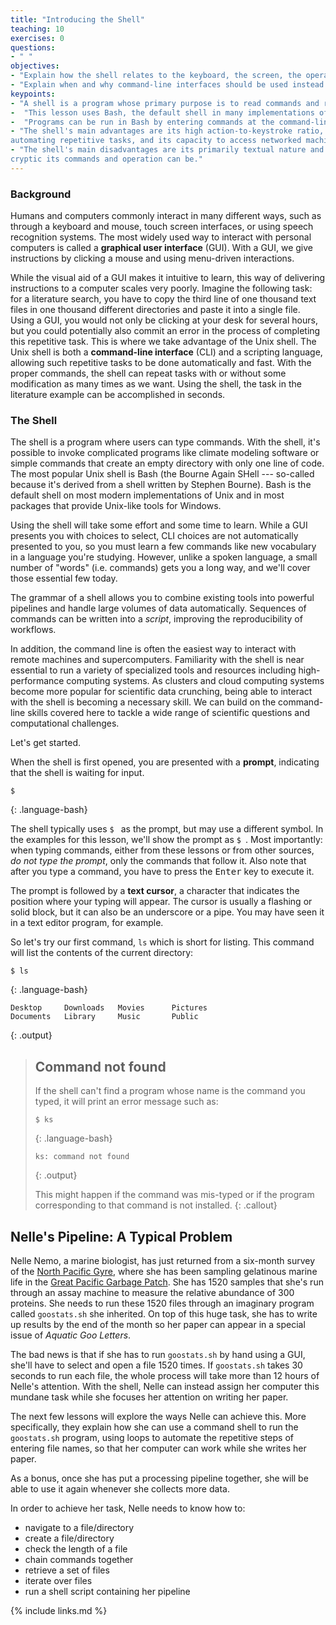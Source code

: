 ```yaml
---
title: "Introducing the Shell"
teaching: 10
exercises: 0
questions:
- " "
objectives:
- "Explain how the shell relates to the keyboard, the screen, the operating system, and users' programs."
- "Explain when and why command-line interfaces should be used instead of graphical interfaces."
keypoints:
- "A shell is a program whose primary purpose is to read commands and run other programs."
-  "This lesson uses Bash, the default shell in many implementations of Unix."
-  "Programs can be run in Bash by entering commands at the command-line prompt."
- "The shell's main advantages are its high action-to-keystroke ratio, its support for
automating repetitive tasks, and its capacity to access networked machines."
- "The shell's main disadvantages are its primarily textual nature and how
cryptic its commands and operation can be."
---
```

### Background

Humans and computers commonly interact in many different ways, such as through a keyboard and mouse,
touch screen interfaces, or using speech recognition systems.
The most widely used way to interact with personal computers is called a
**graphical user interface** (GUI).
With a GUI, we give instructions by clicking a mouse and using menu-driven interactions.

While the visual aid of a GUI makes it intuitive to learn,
this way of delivering instructions to a computer scales very poorly.
Imagine the following task:
for a literature search, you have to copy the third line of one thousand text files in one thousand
different directories and paste it into a single file.
Using a GUI, you would not only be clicking at your desk for several hours,
but you could potentially also commit an error in the process of completing this repetitive task.
This is where we take advantage of the Unix shell.
The Unix shell is both a **command-line interface** (CLI) and a scripting language,
allowing such repetitive tasks to be done automatically and fast.
With the proper commands, the shell can repeat tasks with or without some modification
as many times as we want.
Using the shell, the task in the literature example can be accomplished in seconds.


### The Shell


The shell is a program where users can type commands.
With the shell, it's possible to invoke complicated programs like climate modeling software
or simple commands that create an empty directory with only one line of code.
The most popular Unix shell is Bash (the Bourne Again SHell ---
so-called because it's derived from a shell written by Stephen Bourne).
Bash is the default shell on most modern implementations of Unix and in most packages that provide
Unix-like tools for Windows.

Using the shell will take some effort and some time to learn.
While a GUI presents you with choices to select, CLI choices are not automatically presented to you,
so you must learn a few commands like new vocabulary in a language you're studying.
However, unlike a spoken language, a small number of "words" (i.e. commands) gets you a long way,
and we'll cover those essential few today.

The grammar of a shell allows you to combine existing tools into powerful
pipelines and handle large volumes of data automatically. Sequences of
commands can be written into a *script*, improving the reproducibility of
workflows.

In addition, the command line is often the easiest way to interact with remote machines
and supercomputers.
Familiarity with the shell is near essential to run a variety of specialized tools and resources
including high-performance computing systems.
As clusters and cloud computing systems become more popular for scientific data crunching,
being able to interact with the shell is becoming a necessary skill.
We can build on the command-line skills covered here
to tackle a wide range of scientific questions and computational challenges.

Let's get started.

When the shell is first opened, you are presented with a **prompt**,
indicating that the shell is waiting for input.

~~~
$
~~~
{: .language-bash}

The shell typically uses `$ ` as the prompt, but may use a different symbol.
In the examples for this lesson, we'll show the prompt as `$ `.
Most importantly:
when typing commands, either from these lessons or from other sources,
*do not type the prompt*, only the commands that follow it.
Also note that after you type a command, you have to press the <kbd>Enter</kbd> key to execute it.

The prompt is followed by a **text cursor**, a character that indicates the position where your
typing will appear.
The cursor is usually a flashing or solid block, but it can also be an underscore or a pipe.
You may have seen it in a text editor program, for example.

So let's try our first command, `ls` which is short for listing.
This command will list the contents of the current directory:

~~~
$ ls
~~~
{: .language-bash}

~~~
Desktop     Downloads   Movies      Pictures
Documents   Library     Music       Public
~~~
{: .output}

> ## Command not found
> If the shell can't find a program whose name is the command you typed, it
> will print an error message such as:
>
> ~~~
> $ ks
> ~~~
> {: .language-bash}
> ~~~
> ks: command not found
> ~~~
> {: .output}
>
> This might happen if the command was mis-typed or if the program corresponding to that command
> is not installed.
{: .callout}


## Nelle's Pipeline: A Typical Problem

Nelle Nemo, a marine biologist,
has just returned from a six-month survey of the
[North Pacific Gyre](http://en.wikipedia.org/wiki/North_Pacific_Gyre),
where she has been sampling gelatinous marine life in the
[Great Pacific Garbage Patch](http://en.wikipedia.org/wiki/Great_Pacific_Garbage_Patch).
She has 1520 samples that she's run through an assay machine to measure the relative abundance
of 300 proteins.
She needs to run these 1520 files through an imaginary program called `goostats.sh` she inherited.
On top of this huge task, she has to write up results by the end of the month so her paper
can appear in a special issue of *Aquatic Goo Letters*.

The bad news is that if she has to run `goostats.sh` by hand using a GUI,
she'll have to select and open a file 1520 times.
If `goostats.sh` takes 30 seconds to run each file, the whole process will take more than 12 hours
of Nelle's attention.
With the shell, Nelle can instead assign her computer this mundane task while she focuses
her attention on writing her paper.

The next few lessons will explore the ways Nelle can achieve this.
More specifically,
they explain how she can use a command shell to run the `goostats.sh` program,
using loops to automate the repetitive steps of entering file names,
so that her computer can work while she writes her paper.

As a bonus,
once she has put a processing pipeline together,
she will be able to use it again whenever she collects more data.

In order to achieve her task, Nelle needs to know how to:
- navigate to a file/directory
- create a file/directory
- check the length of a file
- chain commands together
- retrieve a set of files
- iterate over files
- run a shell script containing her pipeline

{% include links.md %}
